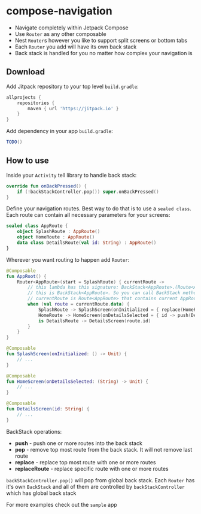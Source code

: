 # compose-navigation

- Navigate completely within Jetpack Compose
- Use `Router` as any other composable
- Nest `Router`s however you like to support split screens or bottom tabs
- Each `Router` you add will have its own back stack
- Back stack is handled for you no matter how complex your navigation is

## Download
Add Jitpack repository to your top level `build.gradle`:
```groovy
allprojects {
    repositories {
        maven { url 'https://jitpack.io' }
    }
}
```
Add dependency in your app `build.gradle`:
```groovy
TODO()
```
## How to use

Inside your `Activity` tell library to handle back stack:
```kotlin
override fun onBackPressed() {
    if (!backStackController.pop()) super.onBackPressed()
}
```

Define your navigation routes. Best way to do that is to use a `sealed class`. Each route can contain all necessary parameters for your screens:
```kotlin
sealed class AppRoute {
    object SplashRoute : AppRoute()
    object HomeRoute : AppRoute()
    data class DetailsRoute(val id: String) : AppRoute()
}
```

Wherever you want routing to happen add `Router`:
```kotlin
@Composable
fun AppRoot() {
    Router<AppRoute>(start = SplashRoute) { currentRoute ->
        // this lambda has this signature: BackStack<AppRoute>.(Route<AppRoute>) -> Unit
        // this is BackStack<AppRoute>. So you can call BackStack methods easily like push(...), pop(), etc.
        // currentRoute is Route<AppRoute> that contains current AppRoute as data and other metadata like index and back stack identifier
        when (val route = currentRoute.data) {
            SplashRoute -> SplashScreen(onInitialized = { replace(HomeRoute) })
            HomeRoute -> HomeScreen(onDetailsSelected = { id -> push(DetailsRoute(id)) })
            is DetailsRoute -> DetailsScreen(route.id)
        }
    }
}

@Composable
fun SplashScreen(onInitialized: () -> Unit) {
    // ...
}

@Composable
fun HomeScreen(onDetailsSelected: (String) -> Unit) {
    // ...
}

@Composable
fun DetailsScreen(id: String) {
    // ...
}
```

BackStack operations:
- **push** - push one or more routes into the back stack
- **pop** - remove top most route from the back stack. It will not remove last route
- **replace** - replace top most route with one or more routes
- **replaceRoute** - replace specific route with one or more routes

`backStackController.pop()` will pop from global back stack. Each `Router` has it's own `BackStack` and all of them are controlled by `backStackController` which has global back stack

For more examples check out the `sample` app
